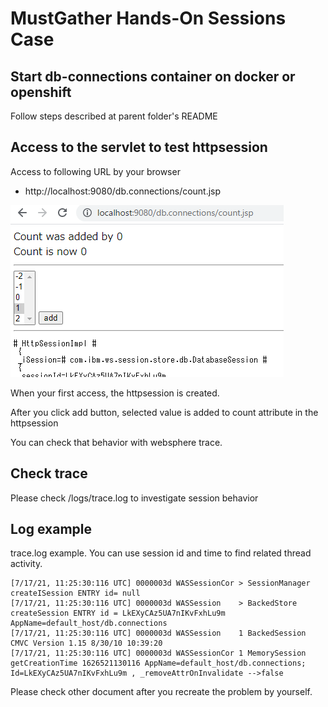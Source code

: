 # MustGather Hands-On Sessions Case

## Start db-connections container on docker or openshift

Follow steps described at parent folder's README 


## Access to the servlet to test httpsession

Access to following URL by your browser

- http://localhost:9080/db.connections/count.jsp

![count.jsp](count.png)

When your first access, the httpsession is created.

After you click add button, selected value is added to count attribute in the httpsession

You can check that behavior with websphere trace.

## Check trace

Please check /logs/trace.log to investigate session behavior


## Log example

trace.log example. You can use session id and time to find related thread activity.
```
[7/17/21, 11:25:30:116 UTC] 0000003d WASSessionCor > SessionManager createISession ENTRY id= null
[7/17/21, 11:25:30:116 UTC] 0000003d WASSession    > BackedStore createSession ENTRY id = LkEXyCAz5UA7nIKvFxhLu9m AppName=default_host/db.connections
[7/17/21, 11:25:30:116 UTC] 0000003d WASSession    1 BackedSession  CMVC Version 1.15 8/30/10 10:39:20
[7/17/21, 11:25:30:116 UTC] 0000003d WASSessionCor 1 MemorySession getCreationTime 1626521130116 AppName=default_host/db.connections; Id=LkEXyCAz5UA7nIKvFxhLu9m , _removeAttrOnInvalidate -->false
```

Please check other document after you recreate the problem by yourself.
